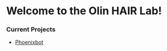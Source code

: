 # Welcome to the Olin HAIR Lab!

### Current Projects
- [Phoenixbot](https://github.com/Olin-HAIR-Lab/phoenixbot)
